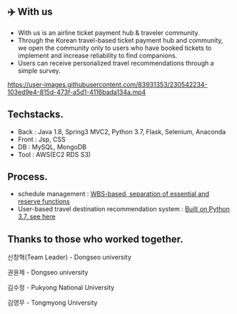 ## ✈️ With us
- With us is an airline ticket payment hub & traveler community.
- Through the Korean travel-based ticket payment hub and community, we open the community only to users who have booked tickets to implement and increase reliability to find companions.
- Users can receive personalized travel recommendations through a simple survey.

https://user-images.githubusercontent.com/83931353/230542234-103ed9e4-815d-473f-a5d1-4116bada134a.mp4

## Techstacks.
- Back : Java 1.8, Spring3 MVC2, Python 3.7, Flask, Selenium, Anaconda
- Front : Jsp, CSS
- DB : MySQL, MongoDB
- Tool : AWS(EC2 RDS S3)

## Process.
- schedule management : [WBS-based, separation of essential and reserve functions](https://drive.google.com/file/d/1aElHryzbqKWVXP0DG5DhBPOvyz7Lhioj/view)
- User-based travel destination recommendation system : [Built on Python 3.7, see here](https://github.com/KwonYunJe/Flight_Booking/tree/main/traveling_recommendation)

## Thanks to those who worked together.
신창혁(Team Leader) - Dongseo university<br>

권윤제 - Dongseo university<br>

김수정 - Pukyong National University<br>

김영무 - Tongmyong University<br>
